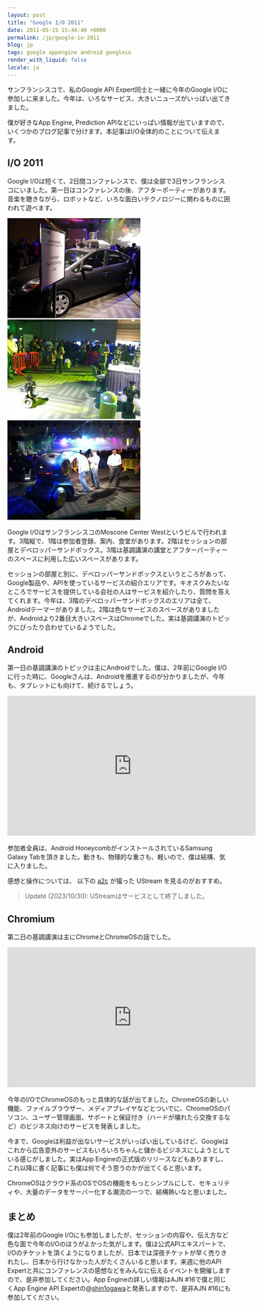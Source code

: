 ```yaml
---
layout: post
title: "Google I/O 2011"
date: 2011-05-15 15:44:40 +0000
permalink: /jp/google-io-2011
blog: jp
tags: google appengine android googleio
render_with_liquid: false
locale: ja
---
```


サンフランシスコで、私のGoogle API Expert同士と一緒に今年のGoogle I/Oに参加しに来ました。今年は、いろなサービス、大きいニューズがいっぱい出てきました。

僕が好きなApp Engine, Prediction APIなどにいっぱい情報が出ていますので、いくつかのブログ記事で分けます。本記事はI/O全体的のことについて伝えます。

## I/O 2011

Google I/Oは短くて、2日間コンファレンスで、僕は全部で3日サンフランシスコにいました。第一日はコンファレンスの後、アフターポーティーがあります。音楽を聴きながら、ロボットなど、いろな面白いテクノロジーに関わるものに囲われて遊べます。

[![Car](/assets/images/657/car_small.jpg)](/assets/images/657/car.jpg) [![Robots](/assets/images/657/robots_small.jpg)](/assets/images/657/robots.jpg) [![Pod](/assets/images/657/pod_small.jpg)](/assets/images/657/pod.jpg)

Google I/OはサンフランシスコのMoscone Center Westというビルで行われます。3階縦で、1階は参加者登録、案内、食堂があります。2階はセッションの部屋とデベロッパーサンドボックス。3階は基調講演の講堂とアフターパーティーのスペースに利用した広いスペースがあります。

セッションの部屋と別に、デベロッパーサンドボックスというところがあって、Google製品や、APIを使っているサービスの紹介エリアです。キオスクみたいなところでサービスを提供している会社の人はサービスを紹介したり、質問を答えてくれます。今年は、3階のデベロッパーサンドボックスのエリアは全て、Androidテーマーがありました。2階は色なサービスのスペースがありましたが、Androidより2番目大きいスペースはChromeでした。実は基調講演のトピックにぴったり合わせているようでした。

## Android

第一日の基調講演のトピックは主にAndroidでした。僕は、2年前にGoogle I/Oに行った時に、Googleさんは、Androidを推進するのが分かりましたが、今年も、タブレットにも向けて、続けるでしょう。

<iframe
    width="560"
    height="315"
    src="https://www.youtube-nocookie.com/embed/OxzucwjFEEs?si=M3YsCnE_93PJmHzn"
    title="YouTube video player"
    frameborder="0"
    allow="accelerometer; autoplay; clipboard-write; encrypted-media; gyroscope; picture-in-picture; web-share"
    referrerpolicy="strict-origin-when-cross-origin"
    allowfullscreen>
</iframe>

参加者全員は、Android HoneycombがインストールされているSamsung Galaxy Tabを頂きました。動きも、物理的な重さも、軽いので、僕は結構、気に入りました。

感想と操作については、 以下の [a2c](http://twitter.com/atusi) が撮った UStream を見るのがおすすめ。

> Update (2023/10/30): UStreamはサービスとして終了しました。

## Chromium

第二日の基調講演は主にChromeとChromeOSの話でした。

<iframe
    width="560"
    height="315"
    src="https://www.youtube-nocookie.com/embed/MiYND_zvIc0?si=ewkd7npY2uVtP-OA"
    title="YouTube video player"
    frameborder="0"
    allow="accelerometer; autoplay; clipboard-write; encrypted-media; gyroscope; picture-in-picture; web-share"
    referrerpolicy="strict-origin-when-cross-origin"
    allowfullscreen>
</iframe>

今年のI/OでChromeOSのもっと具体的な話が出てました。ChromeOSの新しい機能、ファイルブラウザー、メディアプレイヤなどとついでに、ChromeOSのパソコン、ユーザー管理画面、サポートと保証付き（ハードが壊れたら交換するなど）のビジネス向けのサービスを発表しました。

今まで、Googleは利益が出ないサービスがいっぱい出しているけど、Googleはこれから広告意外のサービスもいろいろちゃんと儲かるビジネスにしようとしている感じがしました。実はApp Engineの正式版のリリースなどもありますし、これ以降に書く記事にも僕は何でそう思うのかが出てくると思います。

ChromeOSはクラウド系のOSでOSの機能をもっとシンプルにして、セキュリティや、大量のデータをサーバー化する潮流の一つで、結構熱いなと思いました。

## まとめ

僕は2年前のGoogle I/Oにも参加しましたが、セッションの内容や、伝え方など色な面で今年のI/Oのほうがよかった気がします。僕は公式APIエキスパートで、I/Oのチケットを頂くようになりましたが、日本では深夜チケットが早く売りきれたし、日本から行けなかった人がたくさんいると思います。来週に他のAPI Expertと共にコンファレンスの感想などをみんなに伝えるイベントを開催しますので、是非参加してください。App Engineの詳しい情報はAJN #16で僕と同じくApp Engine API Expertの@[shin1ogawa](http://twitter.com/shin1ogawa)と発表しますので、是非AJN #16にも参加してください。
